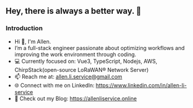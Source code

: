 ## Hey, there is always a better way. 🚀

### Introduction

- Hi 👋, I'm Allen.
- I’m a full-stack engineer passionate about optimizing workflows and improving the work environment through coding.
- 💻 Currently focused on: Vue3, TypeScript, Nodejs, AWS, ChirpStack(open-source LoRaWAN® Network Server)
- 📫 Reach me at: allen.li.service@gmail.com
- 🌐 Connect with me on LinkedIn: https://www.linkedin.com/in/allen-li-service
- 📖 Check out my Blog: https://allenliservice.online
